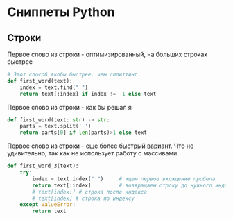 # Сниппеты Python

## Строки

Первое слово из строки - оптимизированный, на больших строках быстрее

```python
# Этот способ якобы быстрее, чем сплиттинг
def first_word(text):
    index = text.find(" ")
    return text[:index] if index != -1 else text
```

Первое слово из строки - как бы решал я

```python
def first_word(text: str) -> str:
    parts = text.split(' ')
    return parts[0] if len(parts)>1 else text
```

Первое слово из строки - еще более быстрый вариант. Что не удивительно, так как не использует работу с массивами.

```python
def first_word_3(text):
    try:
        index = text.index(" ")     # ищем первое вхождение пробела
        return text[:index]         # возвращаем строку до нужного индекса
        # text[index:] # строка после индекса
        # text[index] # строка по индексу
    except ValueError:
        return text
```
